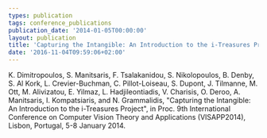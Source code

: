 ```yaml
---
types: publication
tags: conference_publications
publication_date: '2014-01-05T00:00:00'
layout: publication
title: 'Capturing the Intangible: An Introduction to the i-Treasures Project'
date: '2016-11-04T09:59:06+02:00'
---
```

<p>K. Dimitropoulos, S. Manitsaris, F. Tsalakanidou, S. Nikolopoulos, B. Denby, S. Al Kork, L. Crevier-Buchman, C. Pillot-Loiseau, S. Dupont, J. Tilmanne, M. Ott, M. Alivizatou, E. Yilmaz, L. Hadjileontiadis, V. Charisis, O. Deroo, A. Manitsaris, I. Kompatsiaris, and N. Grammalidis, "Capturing the Intangible: An Introduction to the i-Treasures Project", in Proc. 9th International Conference on Computer Vision Theory and Applications (VISAPP2014), Lisbon, Portugal, 5-8 January 2014.</p>
